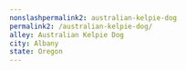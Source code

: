 ```yaml
---
﻿nonslashpermalink2: australian-kelpie-dog
permalink2: /australian-kelpie-dog/
alley: Australian Kelpie Dog
city: Albany
state: Oregon
---
```


